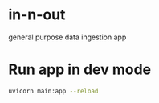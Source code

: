 # in-n-out
general purpose data ingestion app

# Run app in dev mode
```bash
uvicorn main:app --reload
```
